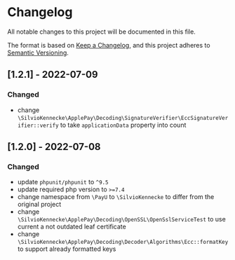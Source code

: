 # Changelog

All notable changes to this project will be documented in this file.

The format is based on [Keep a Changelog](https://keepachangelog.com/en/1.0.0/),
and this project adheres to [Semantic Versioning](https://semver.org/spec/v2.0.0.html).

## [1.2.1] - 2022-07-09

### Changed

- change `\SilvioKennecke\ApplePay\Decoding\SignatureVerifier\EccSignatureVerifier::verify` to take `applicationData` property into count

## [1.2.0] - 2022-07-08

### Changed

- update `phpunit/phpunit` to `^9.5`
- update required php version to `>=7.4`
- change namespace from `\PayU` to `\SilvioKennecke` to differ from the original project
- change `\SilvioKennecke\ApplePay\Decoding\OpenSSL\OpenSslServiceTest` to use current a not outdated leaf certificate
- change `\SilvioKennecke\ApplePay\Decoding\Decoder\Algorithms\Ecc::formatKey` to support already formatted keys